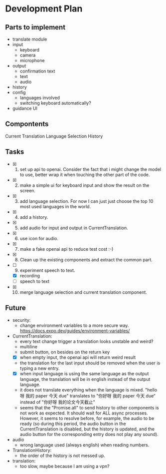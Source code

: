 # Development Plan

## Parts to implement

- translate module
- input
  - keyboard
  - camera
  - microphone
- output
  - confirmation text
  - text
  - audio
- history
- config
  - languages involved
  - switching keyboard automatically?
- guidance UI

## Compontents

Current Translation
Language Selection
History

## Tasks

- [x] 1. set up api to openai. Consider the fact that i might change the model to use, better wrap it when touching the other part of the code.
- [x] 2. make a simple ui for keyboard input and show the result on the screen.
- [x] 3. add language selection. For now I can just just choose the top 10 most used languages in the world.
- [x] 4. add a history.
- [x] 5. add audio for input and output in CurrentTranslation.
- [x] 6. use icon for audio.
- [x] 7. make a fake openai api to reduce test cost :-)
- [x] 8. Clean up the existing components and extract the common part.
- [ ] 9. experiment speech to text.
  - [x] recording
  - [ ] speech to text
- [x] 10. merge language selection and current translation component.

## Future

- security:
  - change environment variables to a more secure way. https://docs.expo.dev/guides/environment-variables/
- CurrentTranslation:
  - every text change trigger a translation looks unstable and weird?
  - multiline
  - submit button, on besides on the return key
  - [x] when empty input, the openai api will return weird result
  - the translation for the last input should be removed when the user is typing a new entry.
  - [x] when input language is using the same language as the output language, the translation will be in english instead of the output language.
  - it does not translate everything when the language is mixed. "hello 呀 我的 paper 今天 due" translates to "你好呀 我的 paper 今天 due“ instead of "你好呀 我的论文今天截止"
  - seems that the "Promise.all" to send history to other components is not work as expected. It should wait for ALL async processes. However, it seems to resolve before, for example, the audio to be ready (so during this period, the audio button in the CurrentTranslation is disabled, but the history is updated, and the audio button for the corresponding entry does not play any sound).
- audio
  - wrong language used (always english) when reading numbers.
- TranslationHistory:
  - the order of the history is not messed up.
- translation:
  - too slow, maybe because I am using a vpn?
